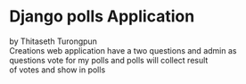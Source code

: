 # Django polls Application #    
by Thitaseth Turongpun    
Creations web application have a two questions and admin as    
questions vote for my polls and polls will collect result    
of votes and show in polls    






